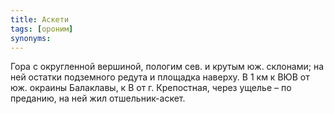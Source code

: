 ```yaml
---
title: Аскети
tags: [ороним]
synonyms:
---
```


Гора с округленной вершиной, пологим сев. и крутым юж. склонами; на ней остатки
подземного редута и площадка наверху. В 1 км к ВЮВ от юж. окраины Балаклавы, к В
от г. Крепостная, через ущелье – по преданию, на ней жил отшельник-аскет.
